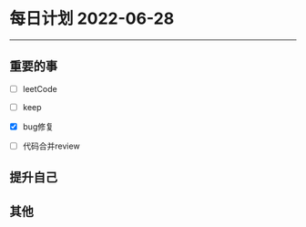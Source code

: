 #  每日计划 2022-06-28
---
## 重要的事
- [ ]  leetCode
- [ ]  keep
- [x]  bug修复
- [ ] 代码合并review



## 提升自己
 
  



## 其他








